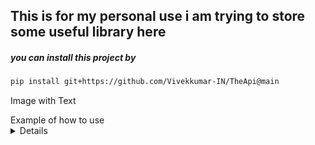 ## This is for my personal use i am trying to store some useful library here


##### you can install this project by
#####  
```sh
pip install git+https://github.com/Vivekkumar-IN/TheApi@main
```

</details>

Image with Text
  <summary>Example of how to use</summary>

<details>
### ChatGpt


```python
from TheApi import api

results= api.chatgpt("hello ai")

print(results)
```
Result of print(results):

```python

{'results': 'Hello! How can I assist you today?', 'join': '@vk_zone', 'success': True}
```


### Random quote

```python
from TheApi import api

results= api.quote()

print(results)

```

Result of print(results):

```python


{'quote': 'The truest greatness lies in being kind, the truest wisdom in a happy mind.', 'author': 'Ella Wheeler Wilcox', 'join': '@vk_zone'}

```

### Write
```python
from TheApi import api

text = "Jai shree Ram"

results= api.write(text)

print(results)

```

Result of print(results):

```python
https://telegra.ph/file/63ff2e31cae67d511cfae.jpg
```


### Telegraph text

```python
from TheApi import api
title = "A Title for telegraph page"
query = "text that you want to upload to telegraph"
results= api.telegraph(title,query)

print(results)

```
Result of print(results):

```python

{'results': 'https://telegra.ph/A-Title-for-telegraph-page-05-25', 'join': '@vk_zone', 'success': True}

```

### Jokes
```python
import json
from TheApi import api

response = api.get_jokes()

data = json.loads(response)

jokes = data["jokes"]
num = 1
Jokes = ""
if isinstance(jokes, dict):
    
    for key in jokes:
        a = jokes[key]
        Jokes+=(f"{num}. {a}\n\n")
        num+=1
    print(Jokes)

else:
    print(jokes["joke"])
```

results of print
```python

1. Two fish in a tank. One turns to the other and says, "Do you know how to drive this thing?"

```

```python

response = api.get_jokes()
# This will return 1 Jokes

response = api.get_jokes(2)
# This will return 1 Jokes

# like this you can get 10 Jokes

# if the number is greater then 10 in cause an exception returns 

# Example : 

import json
from TheApi import api

response = api.get_jokes(13)

data = json.loads(response)

jokes = data["jokes"]
num = 1
Jokes = ""
if isinstance(jokes, dict):
    
    for key in jokes:
        a = jokes[key]
        Jokes+=(f"{num}. {a}\n\n")
        num+=1
    print(Jokes)

else:
    print(jokes["joke"])

# in this api.get_jokes(13) the jokes is greater then 10 so the an exception returns 


raise InvalidAmountError(amount)
YUKKI.errors.InvalidAmountError: Invalid amount of jokes requested: 11. Maximum allowed is 10. Minimum allowed is 1.

```

### Hindi Jokes
```python
from TheApi import api

joke = api.get_hindi_jokes()

print(joke)
```
results of print:
```python

हमारे समाज में रीति रिवाज और प्रथाएं इतनी महान है कि एक निकम्मा पुरुष भी विवाह के बाद परमेश्वर बन जाता है 😆🤣😋😉
```


This Project is Licensed under [License](https://github.com/Vivekkumar-IN/External-Plugins/blob/main/LICENSE)
